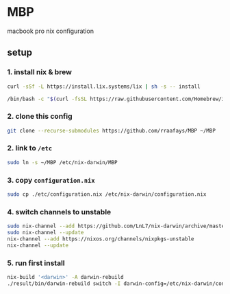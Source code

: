# MBP

macbook pro nix configuration

## setup

### 1. install nix & brew

```bash
curl -sSf -L https://install.lix.systems/lix | sh -s -- install
```
```bash
/bin/bash -c "$(curl -fsSL https://raw.githubusercontent.com/Homebrew/install/HEAD/install.sh)"
```

### 2. clone this config

```bash
git clone --recurse-submodules https://github.com/rraafays/MBP ~/MBP
```

### 2. link to `/etc`

```bash
sudo ln -s ~/MBP /etc/nix-darwin/MBP
```

### 3. copy `configuration.nix`

```bash
sudo cp ./etc/configuration.nix /etc/nix-darwin/configuration.nix
```

### 4. switch channels to unstable

```bash
sudo nix-channel --add https://github.com/LnL7/nix-darwin/archive/master.tar.gz darwin
sudo nix-channel --update
nix-channel --add https://nixos.org/channels/nixpkgs-unstable
nix-channel --update
```

### 5. run first install

```bash
nix-build '<darwin>' -A darwin-rebuild
./result/bin/darwin-rebuild switch -I darwin-config=/etc/nix-darwin/configuration.nix
```
